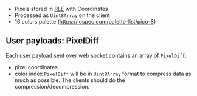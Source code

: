 - Pixels stored in [RLE](https://en.wikipedia.org/wiki/Run-length_encoding) with Coordinates
- Processed as `Uint8Array` on the client
- 16 colors palette (https://lospec.com/palette-list/pico-8)
## User payloads: PixelDiff
Each user payload sent over web socket contains an array of `PixelDiff`:
- pixel coordinates
- color index
`PixelDiff` will be in `Uint8Array` format to compress data as much as possible. The clients should do the compression/decompression.
